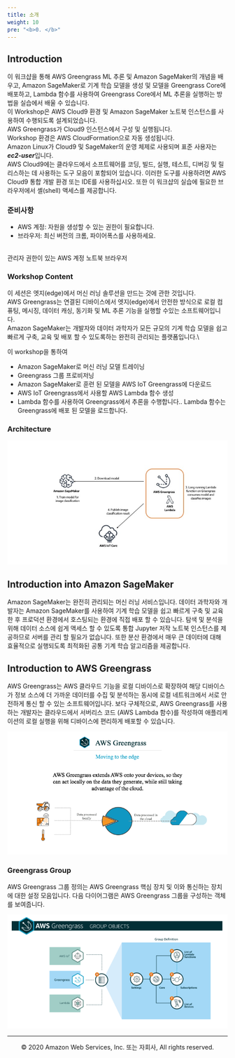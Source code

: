```yaml
---
title: 소개
weight: 10
pre: "<b>0. </b>"
---
```


## Introduction

이 워크샵을 통해 AWS Greengrass ML 추론 및 Amazon SageMaker의 개념을 배우고, Amazon SageMaker로 기계 학습 모델을 생성 및 모델을 Greengrass Core에 배포하고, Lambda 함수를 사용하여 Greengrass Core에서 ML 추론을 실행하는 방법을 실습에서 배울 수 있습니다. \
이 Workshop은 AWS Cloud9 환경 및 Amazon SageMaker 노트북 인스턴스를 사용하여 수행되도록 설계되었습니다.\
AWS Greengrass가 Cloud9 인스턴스에서 구성 및 실행됩니다. \
Workshop 환경은 AWS CloudFormation으로 자동 생성됩니다. \
Amazon Linux가 Cloud9 및 SageMaker의 운영 체제로 사용되며 표준 사용자는 ***ec2-user***입니다. \
AWS Cloud9에는 클라우드에서 소프트웨어를 코딩, 빌드, 실행, 테스트, 디버깅 및 릴리스하는 데 사용하는 도구 모음이 포함되어 있습니다. 이러한 도구를 사용하려면 AWS Cloud9 통합 개발 환경 또는 IDE를 사용하십시오. 또한 이 워크샵의 실습에 필요한 브라우저에서 셸(shell) 액세스를 제공합니다.

### 준비사항

* AWS 계정: 자원을 생성할 수 있는 권한이 필요합니다.<br/>
* 브라우저: 최신 버전의 크롬, 파이어폭스를 사용하세요.<br/><br/>

관리자 권한이 있는 AWS 계정
노트북
브라우저

### Workshop Content

이 세션은 엣지(edge)에서 머신 러닝 솔루션을 만드는 것에 관한 것입니다.\
AWS Greengrass는 연결된 디바이스에서 엣지(edge)에서 안전한 방식으로 로컬 컴퓨팅, 메시징, 데이터 캐싱, 동기화 및 ML 추론 기능을 실행할 수있는 소프트웨어입니다.\
Amazon SageMaker는 개발자와 데이터 과학자가 모든 규모의 기계 학습 모델을 쉽고 빠르게 구축, 교육 및 배포 할 수 있도록하는 완전히 관리되는 플랫폼입니다.\

이 workshop을 통하여

* Amazon SageMaker로 머신 러닝 모델 트레이닝
* Greengrass 그룹 프로비저닝
* Amazon SageMaker로 훈련 된 모델을 AWS IoT Greengrass에 다운로드
* AWS IoT Greengrass에서 사용할 AWS Lambda 함수 생성
* Lambda 함수를 사용하여 Greengrass에서 추론을 수행합니다.. Lambda 함수는 Greengrass에 배포 된 모델을 로드합니다.

### Architecture

![intro_image2.jpg](images/intro_image0.jpg)

## Introduction into Amazon SageMaker

Amazon SageMaker는 완전히 관리되는 머신 러닝 서비스입니다. 데이터 과학자와 개발자는 Amazon SageMaker를 사용하여 기계 학습 모델을 쉽고 빠르게 구축 및 교육 한 후 프로덕션 환경에서 호스팅되는 환경에 직접 배포 할 수 있습니다.
탐색 및 분석을 위해 데이터 소스에 쉽게 액세스 할 수 있도록 통합 Jupyter 저작 노트북 인스턴스를 제공하므로 서버를 관리 할 필요가 없습니다. 또한 분산 환경에서 매우 큰 데이터에 대해 효율적으로 실행되도록 최적화된 공통 기계 학습 알고리즘을 제공합니다.

## Introduction to AWS Greengrass

AWS Greengrass는 AWS 클라우드 기능을 로컬 디바이스로 확장하여 해당 디바이스가 정보 소스에 더 가까운 데이터를 수집 및 분석하는 동시에 로컬 네트워크에서 서로 안전하게 통신 할 수 있는 소프트웨어입니다. 보다 구체적으로, AWS Greengrass를 사용하는 개발자는 클라우드에서 서버리스 코드 (AWS Lambda 함수)를 작성하여 애플리케이션의 로컬 실행을 위해 디바이스에 편리하게 배포할 수 있습니다.

![intro_image1.png](images/intro_image1.png)

### Greengrass Group

AWS Greengrass 그룹 정의는 AWS Greengrass 핵심 장치 및 이와 통신하는 장치에 대한 설정 모음입니다. 다음 다이어그램은 AWS Greengrass 그룹을 구성하는 객체를 보여줍니다.

![intro_image2.png](images/intro_image2.png)


---
<p align="center">
© 2020 Amazon Web Services, Inc. 또는 자회사, All rights reserved.
</p>
